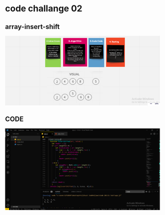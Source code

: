 # code challange 02

## array-insert-shift

![Whiteboard](https://raw.githubusercontent.com/MasteRminD6666/data-structures-and-algorithms/main/CodeChallnge401/Challenge02/code%2002.PNG)

## CODE 


![Code](https://raw.githubusercontent.com/MasteRminD6666/data-structures-and-algorithms/main/CodeChallnge401/Challenge02/challnge%2002.PNG)
